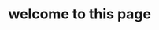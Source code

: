 <html>
  <head>
    <title> cybsquader </title>
  </head>
  <body>
    <h1>welcome to this page</h1>
